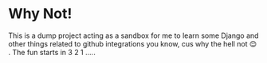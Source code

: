 # Why Not!

This is a dump project acting as a sandbox for me to learn some Django and other things related to github integrations you know, cus why the hell not 😌 . The fun starts in 3 2 1 .....
